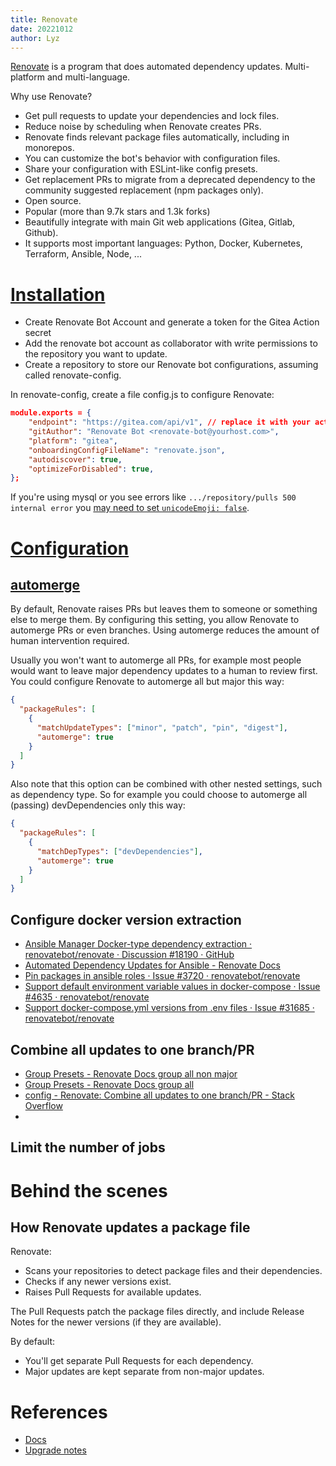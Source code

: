 ```yaml
---
title: Renovate
date: 20221012
author: Lyz
---
```


[Renovate](https://docs.renovatebot.com/) is a program that does automated
dependency updates. Multi-platform and multi-language.

Why use Renovate?

- Get pull requests to update your dependencies and lock files.
- Reduce noise by scheduling when Renovate creates PRs.
- Renovate finds relevant package files automatically, including in monorepos.
- You can customize the bot's behavior with configuration files.
- Share your configuration with ESLint-like config presets.
- Get replacement PRs to migrate from a deprecated dependency to the community
  suggested replacement (npm packages only).
- Open source.
- Popular (more than 9.7k stars and 1.3k forks)
- Beautifully integrate with main Git web applications (Gitea, Gitlab, Github).
- It supports most important languages: Python, Docker, Kubernetes, Terraform,
  Ansible, Node, ...

# [Installation](https://about.gitea.com/resources/tutorials/use-gitea-and-renovate-bot-to-automatically-monitor-software-packages)

- Create Renovate Bot Account and generate a token for the Gitea Action secret
- Add the renovate bot account as collaborator with write permissions to the repository you want to update.
- Create a repository to store our Renovate bot configurations, assuming called renovate-config.

In renovate-config, create a file config.js to configure Renovate:

```json
module.exports = {
    "endpoint": "https://gitea.com/api/v1", // replace it with your actual endpoint
    "gitAuthor": "Renovate Bot <renovate-bot@yourhost.com>",
    "platform": "gitea",
    "onboardingConfigFileName": "renovate.json",
    "autodiscover": true,
    "optimizeForDisabled": true,
};
```

If you're using mysql or you see errors like `.../repository/pulls 500 internal error` you [may need to set `unicodeEmoji: false`](https://github.com/renovatebot/renovate/issues/10264).

# [Configuration](https://docs.renovatebot.com/configuration-options)

## [automerge](https://docs.renovatebot.com/configuration-options/#automerge)

By default, Renovate raises PRs but leaves them to someone or something else to merge them. By configuring this setting, you allow Renovate to automerge PRs or even branches. Using automerge reduces the amount of human intervention required.

Usually you won't want to automerge all PRs, for example most people would want to leave major dependency updates to a human to review first. You could configure Renovate to automerge all but major this way:

```json
{
  "packageRules": [
    {
      "matchUpdateTypes": ["minor", "patch", "pin", "digest"],
      "automerge": true
    }
  ]
}
```

Also note that this option can be combined with other nested settings, such as dependency type. So for example you could choose to automerge all (passing) devDependencies only this way:

```json
{
  "packageRules": [
    {
      "matchDepTypes": ["devDependencies"],
      "automerge": true
    }
  ]
}
```

## Configure docker version extraction

- [Ansible Manager Docker-type dependency extraction · renovatebot/renovate · Discussion #18190 · GitHub](https://github.com/renovatebot/renovate/discussions/18190)
- [Automated Dependency Updates for Ansible - Renovate Docs](https://docs.renovatebot.com/modules/manager/ansible/)
- [Pin packages in ansible roles · Issue #3720 · renovatebot/renovate](https://github.com/renovatebot/renovate/issues/3720)
- [Support default environment variable values in docker-compose · Issue #4635 · renovatebot/renovate](https://github.com/renovatebot/renovate/issues/4635)
- [Support docker-compose.yml versions from .env files · Issue #31685 · renovatebot/renovate](https://github.com/renovatebot/renovate/issues/31685)

## Combine all updates to one branch/PR

- [Group Presets - Renovate Docs group all non major](https://docs.renovatebot.com/presets-group/#groupallnonmajor)
- [Group Presets - Renovate Docs group all](https://docs.renovatebot.com/presets-group/#groupall)
- [config - Renovate: Combine all updates to one branch/PR - Stack Overflow](https://stackoverflow.com/questions/66471226/renovate-combine-all-updates-to-one-branch-pr)
-

## Limit the number of jobs
# Behind the scenes

## How Renovate updates a package file

Renovate:

- Scans your repositories to detect package files and their dependencies.
- Checks if any newer versions exist.
- Raises Pull Requests for available updates.

The Pull Requests patch the package files directly, and include Release Notes
for the newer versions (if they are available).

By default:

- You'll get separate Pull Requests for each dependency.
- Major updates are kept separate from non-major updates.

# References

- [Docs](https://docs.renovatebot.com/)
- [Upgrade notes](https://docs.renovatebot.com/release-notes-for-major-versions/)
